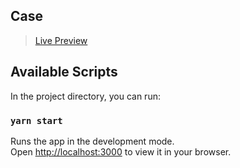 ## Case
> [Live Preview](https://618545804e5def00abdf4b94--brave-goldwasser-01215e.netlify.app)
## Available Scripts

In the project directory, you can run:

### `yarn start`

Runs the app in the development mode.\
Open [http://localhost:3000](http://localhost:3000) to view it in your browser.

